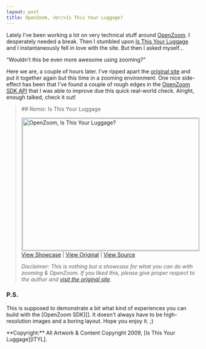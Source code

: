 ```yaml
---
layout: post
title: OpenZoom, <br/>Is This Your Luggage?
---
```

Lately I’ve been working a lot on very technical stuff around [OpenZoom][].
I  desperately needed a break. Then I stumbled upon [Is This Your Luggage][ITYL]
and I instantaneously fell in love with the site. But then I asked myself…

<q>Wouldn’t this be even more awesome using zooming?</q>

Here we are, a couple of hours later. I’ve ripped apart the [original site][ITYL]
and put it together again but this time in a zooming environment.
One nice side-effect has been that I’ve found a couple of rough edges in the
[OpenZoom SDK API][api] that I was able to improve due this quick real-world
check. Alright, enough talked, check it out!

<blockquote class="info" markdown="1">
## Remix: Is This Your Luggage

<a href="http://gasi.ch/examples/openzoom-is-this-your-luggage/"
   title="OpenZoom, Is This Your Luggage?">
   <img style="border: 3px solid #CCC"
        src="http://farm4.static.flickr.com/3594/3474363339_fafdee1f23.jpg"
        width="500" height="347" alt="OpenZoom, Is This Your Luggage?"/>
</a>
[View Showcase][showcase] | [View Original][ITYL] | [View Source][source]

*Disclaimer: This is nothing but a showcase for what you can do with zooming &
OpenZoom. If you liked this, please give proper respect to the author and
[visit the original site][ITYL].*
</blockquote>

<h3>P.S.</h3>
This is supposed to demonstrate a bit what kind of experiences you can build
with the [OpenZoom SDK][]. It doesn't always have to be high-resolution images
and a boring layout. Hope you enjoy it. ;)
<br/>

<p class="footnote" markdown="1">
**Copyright:** All Artwork & Content Copyright 2009, [Is This Your Luggage][ITYL].
</p>


[ITYL]: http://www.isthisyourluggage.com/
[OpenZoom]: http://www.openzoom.org/
[OpenZoom SDK]: http://www.openzoom.org/go/code
[api]: http://www.openzoom.org/sdk/api

[showcase]: http://gasi.ch/examples/openzoom-is-this-your-luggage/
[source]: https://github.com/openzoom/sdk/tree/master/examples/flex/isthisyourluggage
